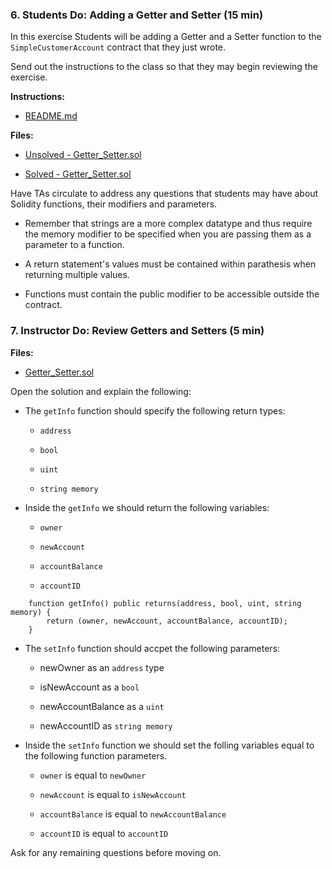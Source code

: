 ### 6. Students Do: Adding a Getter and Setter (15 min)

In this exercise Students will be adding a Getter and a Setter function to the `SimpleCustomerAccount` contract that they just wrote.

Send out the instructions to the class so that they may begin reviewing the exercise.

**Instructions:**

* [README.md](Activities/06-Stu_Adding_a_Getter_and_Setter/README.md)

**Files:**

* [Unsolved - Getter_Setter.sol](Activities/06-Stu_Adding_a_Getter_and_Setter/Unsolved/Getter_Setter.sol)

* [Solved - Getter_Setter.sol](Activities/06-Stu_Adding_a_Getter_and_Setter/Solved/Getter_Setter.sol)

Have TAs circulate to address any questions that students may have about Solidity functions, their modifiers and parameters.

* Remember that strings are a more complex datatype and thus require the memory modifier to be specified when you are passing them as a parameter to a function.

* A return statement's values must be contained within parathesis when returning multiple values.

* Functions must contain the public modifier to be accessible outside the contract.

### 7. Instructor Do: Review Getters and Setters (5 min)

**Files:**

* [Getter_Setter.sol](Activities/06-Stu_Adding_a_Getter_and_Setter/Solved/Getter_Setter.sol)

Open the solution and explain the following:

* The `getInfo` function should specify the following return types:

  * `address`

  * `bool`

  * `uint`

  * `string memory`

* Inside the `getInfo` we should return the following variables:

  * `owner`

  * `newAccount`

  * `accountBalance`

  * `accountID`

```solidity
    function getInfo() public returns(address, bool, uint, string memory) {
        return (owner, newAccount, accountBalance, accountID);
    }
```

* The `setInfo` function should accpet the following parameters:

  * newOwner as an `address` type

  * isNewAccount as a `bool`

  * newAccountBalance as a `uint`

  * newAccountID as `string memory`

* Inside the `setInfo` function we should set the folling variables equal to the following function parameters.

  * `owner` is equal to `newOwner`

  * `newAccount` is equal to `isNewAccount`

  * `accountBalance` is equal to `newAccountBalance`

  * `accountID` is equal to `accountID`

Ask for any remaining questions before moving on.
